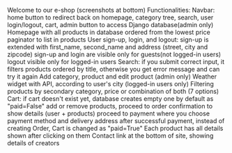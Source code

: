 Welcome to our e-shop (screenshots at bottom)
Functionalities:
Navbar:
home button to redirect back on homepage,
category tree,
search,
user login/logout,
cart,
admin button to access Django database(admin only)
Homepage with all products in database ordered from the lowest price
paginator to list in products
User sign-up, login, and logout:
sign-up is extended with first_name, second_name and address (street, city and zipcode)
sign-up and login are visible only for guests(not logged-in users)
logout visible only for logged-in users
Search:
if you submit correct input, it filters products ordered by title,
otherwise you get error message and can try it again
Add category, product and edit product (admin only)
Weather widget with API, according to user's city (logged-in users only)
Filtering products by secondary category, price or combination of both (7 options)
Cart:
if cart doesn't exist yet, database creates empty one by default as "paid=False"
add or remove products,
proceed to order confirmation to show details (user + products)
proceed to payment where you choose payment method and delivery address
after successful payment, instead of creating Order, Cart is changed as "paid=True"
Each product has all details shown after clicking on them
Contact link at the bottom of site, showing details of creators

 
 
 
